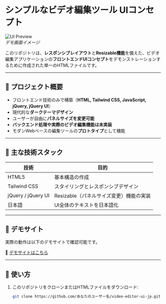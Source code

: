 # シンプルなビデオ編集ツール UIコンセプト

![UI Preview](https://rikiza.pythonanywhere.com/video-editor-jp/)  
*デモ画面イメージ*

このリポジトリは、**レスポンシブレイアウト**と**Resizable機能**を備えた、ビデオ編集アプリケーションの**フロントエンドUIコンセプト**をデモンストレーションするために作成された単一のHTMLファイルです。

---

## 🔹 プロジェクト概要

- フロントエンド技術のみで構築（**HTML, Tailwind CSS, JavaScript, jQuery, jQuery UI**）  
- 現代的な**ダークテーマデザイン**  
- ユーザーが自由に**パネルサイズを変更可能**  
- **バックエンド処理や実際のビデオ編集機能は未実装**  
- モダンWebベースの編集ツールの**プロトタイプ**として機能

---

## 🔹 主な技術スタック

| 技術 | 目的 |
|------|------|
| HTML5 | 基本構造の作成 |
| Tailwind CSS | スタイリングとレスポンシブデザイン |
| jQuery / jQuery UI | Resizable（パネルサイズ変更）機能の実装 |
| 日本語 | UI全体のテキストを日本語化 |

---

## 🔹 デモサイト

実際の動作は以下のデモサイトで確認可能です。

🔗 [デモサイトはこちら](https://rikiza.pythonanywhere.com/video-editor-jp/)

---

## 🔹 使い方

1. このリポジトリをクローンまたはHTMLファイルをダウンロード:
   ```bash
   git clone https://github.com/あなたのユーザー名/video-editor-ui-jp.git
